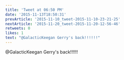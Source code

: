 ```yaml
---
title: 'Tweet at 06:50 PM'
date: '2015-11-13T18:50:31'
prevArticle: '2015-11-10_tweet-2015-11-10-23-21-25'
nextArticle: '2015-11-20_tweet-2015-11-20-12-56-46'
retweets: 0
likes: 1
text: "@GalacticKeegan Gerry's back!!!!!!"
---
```

@GalacticKeegan Gerry's back!!!!!!